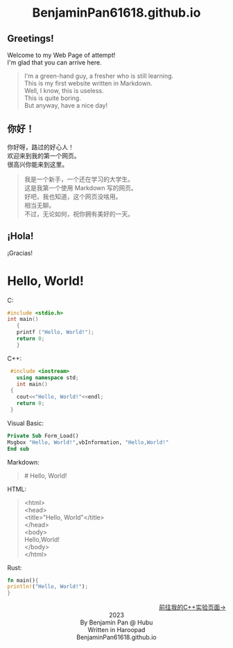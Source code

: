 # <center>BenjaminPan61618.github.io</center>
## Greetings!
Welcome to my Web Page of attempt!\
I'm glad that you can arrive here.

> I'm a green-hand guy, a fresher who is still learning.\
> This is my first website written in Markdown.\
> Well, I know, this is useless.\
> This is quite boring.\
> But anyway, have a nice day!


## 你好！
你好呀，路过的好心人！\
欢迎来到我的第一个网页。\
很高兴你能来到这里。

> 我是一个新手，一个还在学习的大学生。\
> 这是我第一个使用 Markdown 写的网页。\
> 好吧，我也知道，这个网页没啥用。\
> 相当无聊。\
> 不过，无论如何，祝你拥有美好的一天。

## ¡Hola!
¡Gracias!

# Hello, World!
C:
```cpp
#include <stdio.h>
int main()
   {
   printf ("Hello, World!");
   return 0;
   }
```
C++:
```cpp
 #include <iostream>
   using namespace std;
   int main()
 {
   cout<<"Hello, World!"<<endl;
   return 0;
 }
```

Visual Basic:
```vb
Private Sub Form_Load()
Msgbox "Hello, World!",vbInformation, "Hello,World!"
End sub
```

Markdown:
> &#35; Hello, World!

HTML:
> &#60;html&#62;\
> &#60;head&#62;\
> &#60;title>"Hello, World"&#60;/title&#62;\
> &#60;/head&#62;\
> &#60;body&#62;\
> Hello,World!\
> &#60;/body&#62;\
> &#60;/html&#62;

Rust:
```rust
fn main(){
println!("Hello, World!");
}
```
<div align="right"><a href="https://BenjaminPan61618.github.io/Experiments/">前往我的C++实验页面-></a></div>

<center>2023</center>
<center>By Benjamin Pan @ Hubu</center>

<center>Written in Haroopad</center>
<center>BenjaminPan61618.github.io</center>


